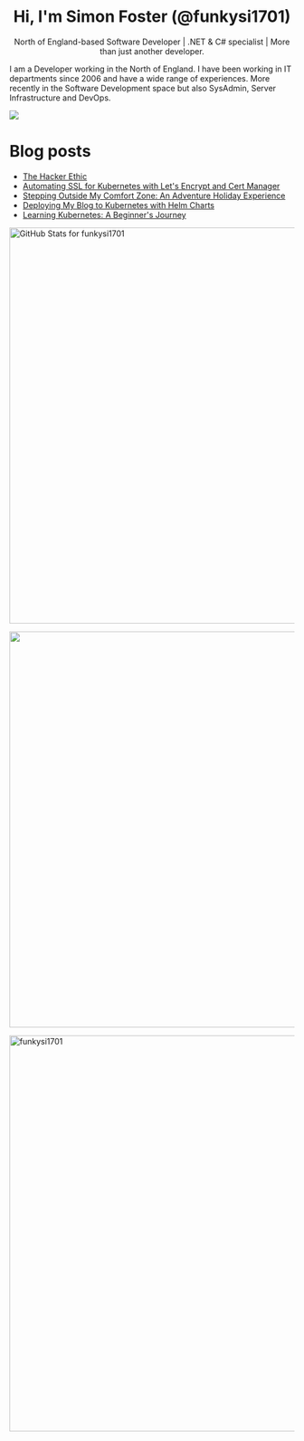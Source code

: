 <h1 align="center">Hi, I'm Simon Foster (@funkysi1701)</h1>
<p align="center">North of England-based Software Developer
| .NET & C# specialist
| More than just another developer.</p>

I am a Developer working in the North of England. I have been working in IT departments since 2006 and have a wide range of experiences. More recently in the Software Development space but also SysAdmin, Server Infrastructure and DevOps.

![](https://komarev.com/ghpvc/?username=funkysi1701&color=lightgrey) 

# Blog posts

<!-- BLOG-POST-LIST:START -->
- [The Hacker Ethic](https://www.funkysi1701.com/posts/2025/the-hacker-ethic/)
- [Automating SSL for Kubernetes with Let&#39;s Encrypt and Cert Manager](https://www.funkysi1701.com/posts/2025/kubernetes-and-letsencrypt/)
- [Stepping Outside My Comfort Zone: An Adventure Holiday Experience](https://www.funkysi1701.com/posts/2025/stepping-outside-your-comfort-zone/)
- [Deploying My Blog to Kubernetes with Helm Charts](https://www.funkysi1701.com/posts/2025/deploying-hugo-with-helm/)
- [Learning Kubernetes: A Beginner&#39;s Journey](https://www.funkysi1701.com/posts/2025/learning-kubernetes/)
<!-- BLOG-POST-LIST:END -->

<p><img src="https://github-readme-stats-git-masterrstaa-rickstaa.vercel.app/api?username=funkysi1701&show_icons=true&include_all_commits=true&count_private=true&theme=merko&layout=compact" alt="GitHub Stats for funkysi1701" width="700"></p>

<p><img src="https://github-readme-streak-stats.herokuapp.com?user=funkysi1701&theme=merko" width="700"></p>

<p><img align="left" src="https://github-readme-stats-git-masterrstaa-rickstaa.vercel.app/api/top-langs/?username=funkysi1701&layout=compact&theme=merko" alt="funkysi1701" width="700"/></p>
